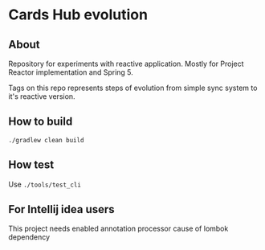 # Cards Hub evolution
## About
Repository for experiments with reactive application.
Mostly for Project Reactor implementation and Spring 5.

Tags on this repo represents steps of evolution from simple sync system to it's reactive version.

## How to build
`./gradlew clean build`

## How test
Use `./tools/test_cli`

## For Intellij idea users
This project needs enabled annotation processor cause of lombok dependency